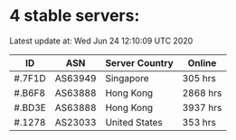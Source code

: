 # 4 stable servers:

Latest update at: Wed Jun 24 12:10:09 UTC 2020

| ID | ASN | Server Country | Online |
| -- | --- | -------------- | ------ |
| #.7F1D | AS63949 | Singapore | 305 hrs |
| #.B6F8 | AS63888 | Hong Kong | 2868 hrs |
| #.BD3E | AS63888 | Hong Kong | 3937 hrs |
| #.1278 | AS23033 | United States | 353 hrs |

